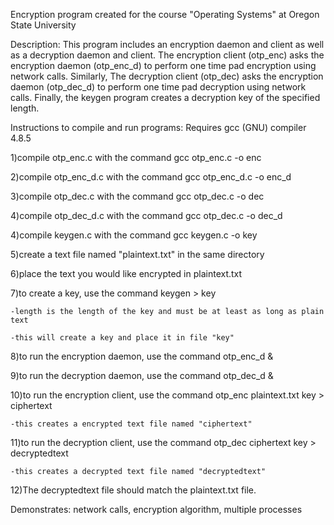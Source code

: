 Encryption program created for the course "Operating Systems" at Oregon State University

Description: This program includes an encryption daemon and client as well as a decryption daemon and client.
             The encryption client (otp_enc) asks the encryption daemon (otp_enc_d) to perform one time pad encryption
             using network calls. Similarly, The decryption client (otp_dec) asks the encryption daemon (otp_dec_d) to 
             perform one time pad decryption using network calls. Finally, the keygen program creates a decryption key 
             of the specified length. 
             

Instructions to compile and run programs:
Requires gcc (GNU) compiler 4.8.5

1)compile otp_enc.c with the command gcc otp_enc.c -o enc

2)compile otp_enc_d.c with the command gcc otp_enc_d.c -o enc_d

3)compile otp_dec.c with the command gcc otp_dec.c -o dec

4)compile otp_dec_d.c with the command gcc otp_dec.c -o dec_d

4)compile keygen.c with the command gcc keygen.c -o key

5)create a text file named "plaintext.txt" in the same directory

6)place the text you would like encrypted in plaintext.txt

7)to create a key, use the command keygen <length> > key
  
    -length is the length of the key and must be at least as long as plain text
    
    -this will create a key and place it in file "key"
    
8)to run the encryption daemon, use the command otp_enc_d <portnumber1> &

9)to run the decryption daemon, use the command otp_dec_d <portnumber2> &

10)to run the encryption client, use the command otp_enc plaintext.txt key <portnumber1> > ciphertext

    -this creates a encrypted text file named "ciphertext"
    
11)to run the decryption client, use the command otp_dec ciphertext key <portnumber1> > decryptedtext

    -this creates a decrypted text file named "decryptedtext"
    
12)The decryptedtext file should match the plaintext.txt file. 



Demonstrates: network calls, encryption algorithm, multiple processes



